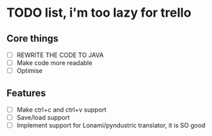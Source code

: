 # TODO list, i'm too lazy for trello

## Core things

- [ ] REWRITE THE CODE TO JAVA
- [ ] Make code more readable
- [ ] Optimise

## Features

- [ ] Make ctrl+c and ctrl+v support
- [ ] Save/load support
- [ ] Implement support for Lonami/pyndustric translator, it is SO good
